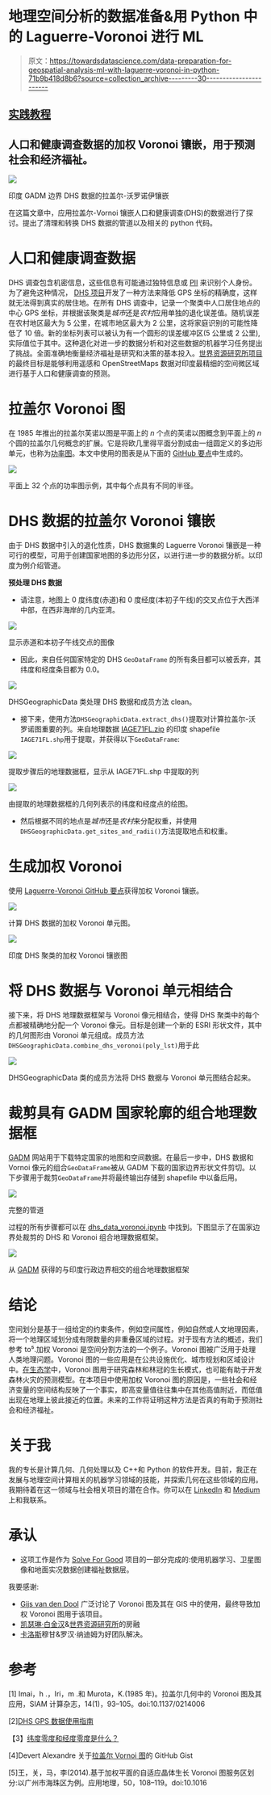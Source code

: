 # 地理空间分析的数据准备&用 Python 中的 Laguerre-Voronoi 进行 ML

> 原文：<https://towardsdatascience.com/data-preparation-for-geospatial-analysis-ml-with-laguerre-voronoi-in-python-71b9b418d8b6?source=collection_archive---------30----------------------->

## [实践教程](https://towardsdatascience.com/tagged/hands-on-tutorials)

## 人口和健康调查数据的加权 Voronoi 镶嵌，用于预测社会和经济福祉。

![](img/cb9330afe462f5e39b6a35859572de43.png)

印度 GADM 边界 DHS 数据的拉盖尔-沃罗诺伊镶嵌

在这篇文章中，应用拉盖尔-Vornoi 镶嵌人口和健康调查(DHS)的数据进行了探讨。提出了清理和转换 DHS 数据的管道以及相关的 python 代码。

# 人口和健康调查数据

DHS 调查包含机密信息，这些信息有可能通过独特信息或 [PII](https://en.wikipedia.org/wiki/Personal_data) 来识别个人身份。为了避免这种情况， [DHS 项目](https://dhsprogram.com/)开发了一种方法来降低 GPS 坐标的精确度，这样就无法得到真实的居住地。在所有 DHS 调查中，记录一个聚类中人口居住地点的中心 GPS 坐标，并根据该聚类是*城市*还是*农村*应用单独的退化误差值。随机误差在农村地区最大为 5 公里，在城市地区最大为 2 公里，这将家庭识别的可能性降低了 10 倍。新的坐标列表可以被认为有一个圆形的误差缓冲区(5 公里或 2 公里),实际值位于其中。这种退化对进一步的数据分析和对这些数据的机器学习任务提出了挑战。全面准确地衡量经济福祉是研究和决策的基本投入。[世界资源研究所项目](https://www.solveforgood.org/proj/47/)的最终目标是能够利用遥感和 OpenStreetMaps 数据对印度最精细的空间微区域进行基于人口和健康调查的预测。

# 拉盖尔 Voronoi 图

在 1985 年推出的拉盖尔芙诺以图是平面上的 *n* 个点的芙诺以图概念到平面上的 *n* 个圆的拉盖尔几何概念的扩展。它是将欧几里得平面分割成由一组圆定义的多边形单元，也称为[功率图](https://en.wikipedia.org/wiki/Power_diagram)。本文中使用的图表是从下面的 [GitHub 要点](https://gist.github.com/sunayana/a3a564058e97752f726ca65d56fab529)中生成的。

![](img/bd99c41d3b6195eb4aba75b1ea2875af.png)

平面上 32 个点的功率图示例，其中每个点具有不同的半径。

# DHS 数据的拉盖尔 Voronoi 镶嵌

由于 DHS 数据中引入的退化性质，DHS 数据集的 Laguerre Voronoi 镶嵌是一种可行的模型，可用于创建国家地图的多边形分区，以进行进一步的数据分析。以印度为例介绍管道。

**预处理 DHS 数据**

*   请注意，地图上 0 度纬度(赤道)和 0 度经度(本初子午线)的交叉点位于大西洋中部，在西非海岸的几内亚湾。

![](img/8844c94935f267048300af52123e85a3.png)

显示赤道和本初子午线交点的图像

*   因此，来自任何国家特定的 DHS `GeoDataFrame` 的所有条目都可以被丢弃，其纬度和经度条目都为 0.0。

![](img/3ff837c4f7e1519526784f22c6e7c2f8.png)

DHSGeographicData 类处理 DHS 数据和成员方法 clean。

*   接下来，使用方法`DHSGeographicData.extract_dhs()`提取对计算拉盖尔-沃罗诺图重要的列。来自地理数据 [IAGE71FL.zip](https://dhsprogram.com/data/dataset/India_Standard-DHS_2015.cfm) 的印度 shapefile `IAGE71FL.shp`用于提取，并获得以下`GeoDataFrame`:

![](img/5e555f1033815eb1ff4cbfdddb4aa3dd.png)

提取步骤后的地理数据框，显示从 IAGE71FL.shp 中提取的列

![](img/dd3ab144f709796c5f528b8ee17a99a4.png)

由提取的地理数据框的几何列表示的纬度和经度点的绘图。

*   然后根据不同的地点是*城市*还是*农村*来分配权重，并使用`DHSGeographicData.get_sites_and_radii()`方法提取地点和权重。

# 生成加权 Voronoi

使用 [Laguerre-Voronoi GitHub 要点](https://gist.github.com/sunayana/a3a564058e97752f726ca65d56fab529)获得加权 Voronoi 镶嵌。

![](img/fa98b235e3a67f5b8873be8692455bed.png)

计算 DHS 数据的加权 Voronoi 单元图。

![](img/86904eab4e6dc02a7f789f43addedc4e.png)

印度 DHS 聚类的加权 Voronoi 镶嵌图

# 将 DHS 数据与 Voronoi 单元相结合

接下来，将 DHS 地理数据框架与 Voronoi 像元相结合，使得 DHS 聚类中的每个点都被精确地分配一个 Voronoi 像元。目标是创建一个新的 ESRI 形状文件，其中的几何图形由 Voronoi 单元组成。成员方法`DHSGeographicData.combine_dhs_voronoi(poly_lst)`用于此

![](img/64fb615ec6f75cc6b4f32e36d8dd8b47.png)

DHSGeographicData 类的成员方法将 DHS 数据与 Voronoi 单元图结合起来。

# 裁剪具有 GADM 国家轮廓的组合地理数据框

[GADM](https://gadm.org/about.html) 网站用于下载特定国家的地图和空间数据。在最后一步中，DHS 数据和 Vornoi 像元的组合`GeoDataFrame`被从 GADM 下载的国家边界形状文件剪切。以下步骤用于裁剪`GeoDataFrame`并将最终输出存储到 shapefile 中以备后用。

![](img/8809711ca7946add5abb49dd32728505.png)

完整的管道

过程的所有步骤都可以在 [dhs_data_voronoi.ipynb](https://github.com/dai-mo/gis-laguerre/blob/master/examples/dhs_data_voronoi.ipynb) 中找到。下图显示了在国家边界处裁剪的 DHS 和 Voronoi 组合地理数据框架。

![](img/afa9da33471756a89fa7e81bfbeb0d58.png)

从 [GADM](https://gadm.org/) 获得的与印度行政边界相交的组合地理数据框架

# 结论

空间划分是基于一组给定的约束条件，例如空间属性，例如自然或人文地理因素，将一个地理区域划分成有限数量的非重叠区域的过程。对于现有方法的概述，我们参考 to⁵.加权 Voronoi 是空间分割方法的一个例子。Voronoi 图被广泛用于处理人类地理问题。Voronoi 图的一些应用是在公共设施优化、城市规划和区域设计中。[在生态学](http://wiki.gis.com/wiki/index.php/Voronoi_diagram#Applications)中，Voronoi 图用于研究森林和林冠的生长模式，也可能有助于开发森林火灾的预测模型。在本项目中使用加权 Voronoi 图的原因是，一些社会和经济变量的空间结构反映了一个事实，即高变量值往往集中在其他高值附近，而低值出现在地理上彼此接近的位置。未来的工作将证明这种方法是否真的有助于预测社会和经济福祉。

# 关于我

我的专长是计算几何、几何处理以及 C++和 Python 的软件开发。目前，我正在发展与地理空间计算相关的机器学习领域的技能，并探索几何在这些领域的应用。我期待着在这一领域与社会相关项目的潜在合作。你可以在 [LinkedIn](https://www.linkedin.com/in/sunayanag/) 和 [Medium](https://medium.com/@sunayanag/about) 上和我联系。

# 承认

*   这项工作是作为 [Solve For Good](https://www.solveforgood.org/proj/47/) 项目的一部分完成的:使用机器学习、卫星图像和地面实况数据创建福祉数据层。

我要感谢:

*   [Gijs van den Dool](https://www.linkedin.com/in/gvddool/) 广泛讨论了 Voronoi 图及其在 GIS 中的使用，最终导致加权 Voronoi 图用于该项目。
*   [凯瑟琳·白金汉](https://www.wri.org/profile/kathleen-buckingham)&[](https://www.wri.org/profile/rong-fang)[世界资源研究所](https://www.wri.org/)的房融
*   [卡洛斯](https://cmougan.github.io/)穆甘&罗汉·纳迪姆为好团队解决。

# 参考

[1] Imai，h .，Iri，m .和 Murota，K.(1985 年)。拉盖尔几何中的 Voronoi 图及其应用，SIAM 计算杂志，14(1)，93–105。doi:10.1137/0214006

[2][DHS GPS 数据使用指南](https://dhsprogram.com/pubs/pdf/SAR8/SAR8.pdf)

【3】[纬度零度和经度零度是什么？](https://www.geographyrealm.com/zero-degrees-latitude-and-zero-degrees-longitude/)

[4]Devert Alexandre 关于[拉盖尔 Vornoi 图](https://gist.github.com/marmakoide/45d5389252683ae09c2df49d0548a627)的 GitHub Gist

[5]王，关，马，李(2014).基于加权平面的自适应晶体生长 Voronoi 图服务区划分:以广州市海珠区为例。应用地理，50，108–119。doi:10.1016